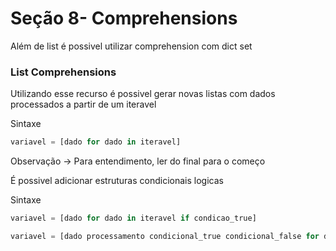 # Seção 8- Comprehensions

Além de list é possivel utilizar comprehension com  dict  set

### **List Comprehensions**

Utilizando esse recurso é possivel gerar novas listas com dados processados a partir de um iteravel

Sintaxe

```python
variavel = [dado for dado in iteravel]
```

Observação → Para entendimento, ler do final para o começo

É possivel adicionar estruturas condicionais logicas

Sintaxe 

```python
variavel = [dado for dado in iteravel if condicao_true]
```

```python
variavel = [dado processamento condicional_true condicional_false for dado in iteravel]
```